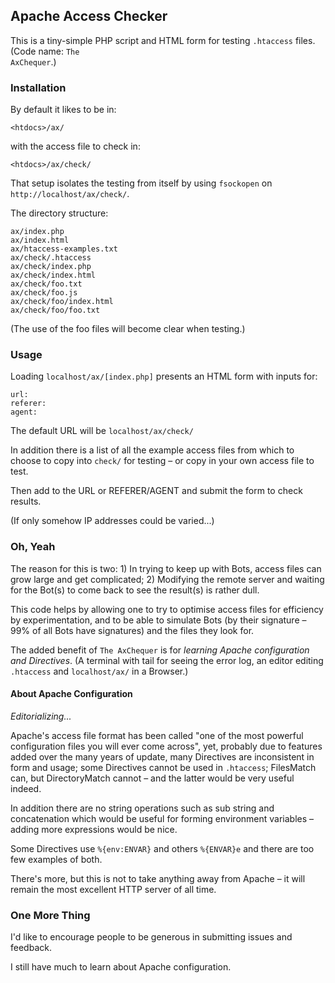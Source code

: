 ## Apache Access Checker

This is a tiny-simple PHP script and HTML form for testing <code>.htaccess</code> 
files. (Code name: <code>The AxChequer</code>.)

### Installation

By default it likes to be in:

    <htdocs>/ax/

with the access file to check in:

    <htdocs>/ax/check/

That setup isolates the testing from itself by using <code>fsockopen</code> on 
<code>http://localhost/ax/check/</code>.

The directory structure:

    ax/index.php
    ax/index.html
    ax/htaccess-examples.txt
    ax/check/.htaccess
    ax/check/index.php
    ax/check/index.html
    ax/check/foo.txt
    ax/check/foo.js
    ax/check/foo/index.html
    ax/check/foo/foo.txt

(The use of the foo files will become clear when testing.)

### Usage

Loading <code>localhost/ax/[index.php]</code> presents an HTML form with 
inputs for:

    url:
    referer:
    agent:

The default URL will be <code>localhost/ax/check/</code>

In addition there is a list of all the example access files from which to 
choose to copy into <code>check/</code> for testing &ndash; or copy in your 
own access file to test.

Then add to the URL or REFERER/AGENT and submit the form to check results.

(If only somehow IP addresses could be varied...)

### Oh, Yeah

The reason for this is two: 1) In trying to keep up with Bots, access files 
can grow large and get complicated; 2) Modifying the remote server and waiting 
for the Bot(s) to come back to see the result(s) is rather dull.

This code helps by allowing one to try to optimise access files for efficiency 
by experimentation, and to be able to simulate Bots (by their signature &ndash; 
99% of all Bots have signatures) and the files they look for.

The added benefit of <code>The AxChequer</code> is for *learning Apache* 
*configuration and Directives*. (A terminal with tail for seeing the error log, 
an editor editing <code>.htaccess</code> and <code>localhost/ax/</code> 
in a Browser.)

#### About Apache Configuration

*Editorializing...*

Apache's access file format has been called "one of the most powerful 
configuration files you will ever come across", yet, probably due to features 
added over the many years of update, many Directives are inconsistent in 
form and usage; some Directives cannot be used in <code>.htaccess</code>; 
FilesMatch can, but DirectoryMatch cannot &ndash; and the latter would be very 
useful indeed.

In addition there are no string operations such as sub string and concatenation 
which would be useful for forming environment variables &ndash; adding more 
expressions would be nice.

Some Directives use <code>%{env:ENVAR}</code> and others <code>%{ENVAR}e</code> 
and there are too few examples of both.

There's more, but this is not to take anything away from Apache &ndash; it will 
remain the most excellent HTTP server of all time.

### One More Thing

I'd like to encourage people to be generous in submitting issues and feedback.

I still have much to learn about Apache configuration.
